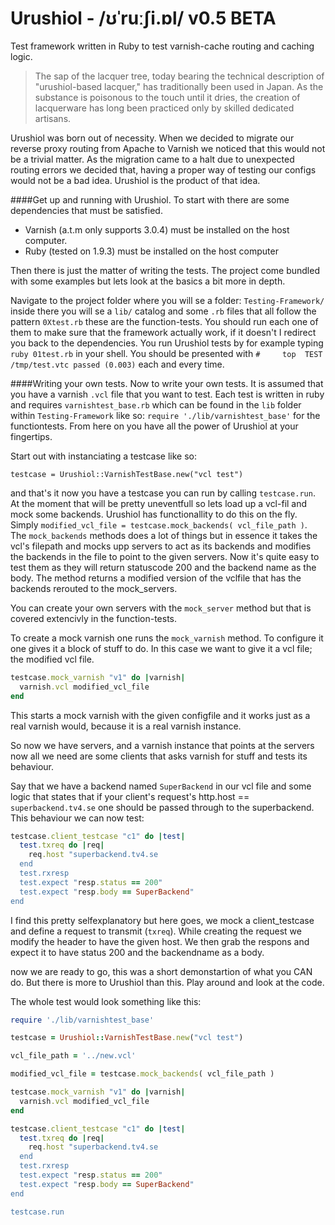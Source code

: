 Urushiol - /ʊˈruːʃi.ɒl/ v0.5 BETA
========

Test framework written in Ruby to test varnish-cache routing and caching logic.

>The sap of the lacquer tree, today bearing the technical description of "urushiol-based lacquer," has traditionally been used in Japan. As the substance is poisonous to the touch until it dries, the creation of lacquerware has long been practiced only by skilled dedicated artisans.

Urushiol was born out of necessity. When we decided to migrate our reverse proxy routing from Apache to Varnish we noticed that this would not be a trivial matter.
As the migration came to a halt due to unexpected routing errors we decided that, having a proper way of testing our configs would not be a bad idea. 
Urushiol is the product of that idea.

####Get up and running with Urushiol.
To start with there are some dependencies that must be satisfied. 
* Varnish (a.t.m only supports 3.0.4) must be installed on the host computer. 
* Ruby (tested on 1.9.3) must be installed on the host computer

Then there is just the matter of writing the tests. The project come bundled with some examples but lets look at the basics a bit more in depth.

Navigate to the project folder where you will se a folder: `Testing-Framework/` inside there you will se a `lib/` catalog and some `.rb` files that all follow the pattern `0Xtest.rb` these are the function-tests.
You should run each one of them to make sure that the framework actually work, if it doesn't I redirect you back to the dependencies.
You run Urushiol tests by for example typing `ruby 01test.rb` in your shell. You should be presented with `#     top  TEST /tmp/test.vtc passed (0.003)`
each and every time.

####Writing your own tests.
Now to write your own tests. It is assumed that you have a varnish `.vcl` file that you want to test.
Each test is written in ruby and requires `varnishtest_base.rb` which can be found in the `lib` folder within `Testing-Framework` like so: `require './lib/varnishtest_base'` for the functiontests.
From here on you have all the power of Urushiol at your fingertips.

Start out with instanciating a testcase like so:

`testcase = Urushiol::VarnishTestBase.new("vcl test")`

and that's it now you have a testcase you can run by calling `testcase.run`. At the moment that will be pretty uneventfull so lets load up a vcl-fil and mock some backends.
Urushiol has functionallity to do this on the fly. Simply `modified_vcl_file = testcase.mock_backends( vcl_file_path )`.
The `mock_backends` methods does a lot of things but in essence it takes the vcl's filepath and mocks upp servers to act as its backends and modifies the backends in the file to point to the given servers.
Now it's quite easy to test them as they will return statuscode 200 and the backend name as the body.
The method returns a modified version of the vclfile that has the backends rerouted to the mock_servers.

You can create your own servers with the `mock_server` method but that is covered extencivly in the function-tests.

To create a mock varnish one runs the `mock_varnish` method. To configure it one gives it a block of stuff to do. In this case we want to give it a vcl file; the modified vcl file.

```ruby
testcase.mock_varnish "v1" do |varnish|
  varnish.vcl modified_vcl_file
end
```

This starts a mock varnish with the given configfile and it works just as a real varnish would, because it is a real varnish instance.

So now we have servers, and a varnish instance that points at the servers now all we need are some clients that asks varnish for stuff and tests its behaviour.

Say that we have a backend named `SuperBackend` in our vcl file and some logic that states that if your client's request's http.host == `superbackend.tv4.se` one should be passed through to the superbackend.
This behaviour we can now test:

```ruby
testcase.client_testcase "c1" do |test|
  test.txreq do |req|
    req.host "superbackend.tv4.se
  end
  test.rxresp
  test.expect "resp.status == 200"
  test.expect "resp.body == SuperBackend"
end
```

I find this pretty selfexplanatory but here goes, we mock a client_testcase and define a request to transmit (`txreq`).
While creating the request we modify the header to have the given host. We then grab the respons and expect it to have status 200 and the backendname as a body.

now we are ready to go, this was a short demonstartion of what you CAN do. But there is more to Urushiol than this. Play around and look at the code.

The whole test would look something like this:

```ruby
require './lib/varnishtest_base'

testcase = Urushiol::VarnishTestBase.new("vcl test")

vcl_file_path = '../new.vcl'

modified_vcl_file = testcase.mock_backends( vcl_file_path )

testcase.mock_varnish "v1" do |varnish|
  varnish.vcl modified_vcl_file
end

testcase.client_testcase "c1" do |test|
  test.txreq do |req|
    req.host "superbackend.tv4.se
  end
  test.rxresp
  test.expect "resp.status == 200"
  test.expect "resp.body == SuperBackend"
end

testcase.run
```






